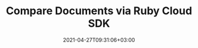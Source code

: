 ---
############################# Static ############################
layout: "product"
date: 2021-04-27T09:31:06+03:00
draft: false

product: "Comparison"
product_tag: "comparison"
platform: "Ruby"
platform_tag: "ruby"

############################# Head ############################
head_title: "Ruby Document Comparison Cloud SDK for PDF Word Excel HTML Images"
head_description: "Compare images and documents with Ruby Cloud SDK &amp; REST APIs. Compare HTML, Word, Excel, Presentations, Outlook emails, PDF &amp; image file formats."

############################# Header ############################
title: "Compare Documents via Ruby Cloud SDK"
description: "Build corporate document comparison tools using REST API. Works as a comprehensive solution for all major file formats."
button:
    enable: true

############################# SubMenu ############################
submenu:
    enable: true
    
    left:
        img_alt: "GroupDocs.Comparison Cloud SDK for Ruby"
        image: "/sdk/272x272/groupdocs_comparison-for-ruby.webp"
        product: "GroupDocs.Comparison"
        platform: "Ruby"

    middle:
        button:
            # button loop
            - link: "#overview"
              text: "Overview"

            # button loop
            - link: "#features"
              text: "Features"


            # button loop
            - link: "https://docs.groupdocs.cloud/comparison/release-notes/"
              text: "Release Notes"

            # button loop
            - link: "https://purchase.groupdocs.cloud/pricing"
              text: "Pricing"

    right:
        link_download: "https://github.com/groupdocs-comparison-cloud/groupdocs-comparison-cloud-ruby"
        link_learn: "https://docs.groupdocs.cloud/comparison/"
        link_buy: "https://purchase.groupdocs.cloud/buy"

############################# Overview ############################
overview:
    enable: true
    content: |
      GroupDocs.Comparison for Cloud is a REST API that enables your Ruby applications to fetch two documents of supported file format, compare those same format documents and find differences between them. The SDK allows you to make a resultant file and enables you to accept or reject the retrieved changes. Our Document Comparison SDK allows easy integration into your existing Ruby applications, to empower your end-users to compare documents, spreadsheets, presentations, Microsoft Visio diagrams, emails, and files of many other formats.
    tabs:
      enable: true
      
      ## TAB ONE ##
      tab_one:
        description: |
          An overview of the features supported by the document comparison Cloud API.
      
        left:
          enable: true
          icon: "fas fa-crop"
          title: "Document Resources"
          content: |
            * Accept retrieved changes
            * Result document
            * Stream of result
            * Images of result
        right:
          enable: true
          icon: "fas fa-file-alt"
          title: "Changes Resources"
          content: |
            * Reject retrieved changes
            * Get changes
            * Update changes

      ## TAB TWO ##
      tab_two:
        description: |
          Document comparison Cloud API supported formats.

        left:
          enable: true
          table:
            # table loop
            - title: "Microsoft Office Formats"
              content: |
                * **Word**: DOC, DOCX, DOT, DOTX, DOCM, DOTM, RTF
                * **Excel**: XLS, XLSX, XLSM, XLSB, XLS2003
                * **PowerPoint**: PPT, PPTX, PPS, PPSX
                * **Outlook**: EML, EMLX, MSG

        right:
          enable: true
          table:
            # table loop
            - title: "Other Formats"
              content: |
                * **OpenDocument**: ODT, OTT, ODS, ODP, OTP
                * **Web**: HTM, HTML, MHTML
                        * **Fixed Layout**: PDF
                * **Image Files**: JPEG, BMP, PNG, GIF
                        * **Text**: TXT and other text formats with different extensions
                * **Others**: DJVU, DICOM, PDF, CSV


      ## TAB THREE ##
      tab_three:
        description: |
          Supported Operating Systems and Frameworks
      
        left:
          enable: true
          table:
            # table loop
            - icon: "fab fa-windows"
              title: "Operating Systems"
              content: |
                * Microsoft Windows Desktop
                * Microsoft Windows Server
                * Linux
                * MacOS

            # table loop
            - icon: "fas fa-code"
              title: "Supported Frameworks"
              content: |
                * Java 7 (1.7) and above

        right:
          enable: true
          table:
            # table loop
            - icon: "fas fa-cogs"
              title: "Development Environments"
              content: |
                * NetBeans
                * IntelliJ IDEA
                * Eclipse
            # table loop
            - icon: "fas fa-tools"
              title: "Build Automation Tool"
              content: |
                * Maven

############################# Features ############################
features:
    enable: true
    title: "Advanced Document Comparison REST API Features"

    feature:
      # feature loop
      - icon: "fas fa-file"
        content: "Compare Documents Stored at Cloud Storage"

      # feature loop
      - icon: "fas fa-desktop"
        content: "Fetch Documents of Supported File Types as File or Array of images"

      # feature loop
      - icon: "fas fa-copy"
        content: "Retrieve Resultant Document that Contains Differences among Compared Documents"
      
      # feature loop
      - icon: "fas fa-bullseye"
        content: "Get List of Categories, such as, TypeChanged or OnlyNumbers etc., for the Modified Content"

      # feature loop
      - icon: "fas fa-plug"
        content: "Accept/Reject Document Modifications to Save or Discard them"
      # feature loop
      - icon: "fas fa-file"
        content: "Return Document Modifications as a Set of Images or their Stream"
    
      # feature loop
      - icon: "fas fa-desktop"
        content: "Get Resultant Document (with Modifications) via Stream"
    
      # feature loop
      - icon: "fas fa-copy"
        content: "Fetch Document (with Comparison Result) as a Set of Images or their Stream"
    
      # feature loop
      - icon: "fas fa-bullseye"
        content: "Retrieve Resultant Document (with the Comparison Result) as a Stream"
  
    more_feature:
      # more_feature_loop
      - title: "Get Document Result as Images"
        content: "Using GroupDocs.Comparison Cloud API, you can compare documents and get the list of modifications in the form of images. Following piece of code shows how you can compare a source and a target DOCX files and fetch their differences in a result.DOCX file. Later you can get the resultant DOCX file as images using Ruby:"

      # more_feature_loop
      - title: "Get Document Result as Images using Ruby"
        content: |
          
          
          ```Ruby
          # TODO: Get your AppSID and AppKey at https://dashboard.groupdocs.cloud (free registration is required).
          # For complete examples and data files, please go to https://github.com/groupdocs-comparison-cloud/groupdocs-comparison-cloud-ruby
          # Returns images of document with the result of comparison
          # throws ApiException if the Api call fails

          def comparison_images
          
            @config = GroupDocsComparisonCloud::Configuration.new(Utils::APP_SID, Utils::APP_KEY)
            @config.api_base_url = Utils::API_BASE_URL
            @sourcefile = "source.docx"
            @targetfile = "target.docx"
            @outputfile= "result.docx"
          
            # Upload file to Cloud Storage
            upload_file(@sourcefile)
            upload_file(@targetfile)
          
            # Returns images of document with the result of comparison
            @comparison_api = GroupDocsComparisonCloud::ComparisonApi.from_config(@config)
            request = GroupDocsComparisonCloud::ComparisonImagesRequest.new(GetComparisonRequest(@sourcefile, @targetfile),@outputfile)
            response = @comparison_api.comparison_images(request)
            puts response
          puts 'completed'
          
          end
          ```
      

############################# Support ############################
support:
    enable: true

############################# Solutions ############################
solutions:
    enable: true
    title: "GroupDocs.Comparison Cloud also offers individual document comparison SDKs for other popular languages as listed below:"

    solution:
        # solution loop
        - img_alt: "GroupDocs.Comparison Cloud SDK for cURL"
          image: "/sdk/272x272/groupdocs_comparison-for-curl.webp"
          product: "GroupDocs.Comparison"
          platform: "cURL"
          link: "/comparison/curl/"
        # solution loop
        - img_alt: "GroupDocs.Comparison Cloud SDK for .NET"
          image: "/sdk/272x272/groupdocs_comparison-for-net.webp"
          product: "GroupDocs.Comparison"
          platform: ".NET"
          link: "/comparison/net/"

        # solution loop
        - img_alt: "GroupDocs.Comparison Cloud SDK for Java"
          image: "/sdk/272x272/groupdocs_comparison-for-java.webp"
          product: "GroupDocs.Comparison"
          platform: "Java"
          link: "/comparison/java/"

        # solution loop
        - img_alt: "GroupDocs.Comparison Cloud SDK for PHP"
          image: "/sdk/272x272/groupdocs_comparison-for-php.webp"
          product: "GroupDocs.Comparison"
          platform: "PHP"
          link: "/comparison/php/"

        # solution loop
        - img_alt: "GroupDocs.Comparison Cloud SDK for Python"
          image: "/sdk/272x272/groupdocs_comparison-for-python.webp"
          product: "GroupDocs.Comparison"
          platform: "Python"
          link: "/comparison/python/"
        # solution loop
        - img_alt: "GroupDocs.Comparison Cloud SDK for Node.js"
          image: "/sdk/272x272/groupdocs_comparison-for-node.webp"
          product: "GroupDocs.Comparison"
          platform: "Node.js"
          link: "/comparison/nodejs/"

        

############################# Back to top ###############################
back_to_top:
  enable: true
---